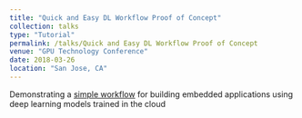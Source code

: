 ```yaml
---
title: "Quick and Easy DL Workflow Proof of Concept"
collection: talks
type: "Tutorial"
permalink: /talks/Quick and Easy DL Workflow Proof of Concept
venue: "GPU Technology Conference"
date: 2018-03-26
location: "San Jose, CA"
---
```


Demonstrating a [simple workflow](https://github.com/alecgunny/gtc-fashion-mnist) for building embedded applications using deep learning models trained in the cloud
